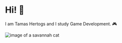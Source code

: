 # Hi! :wave:
I am Tamas Hertogs and I study Game Development. :video_game:

![image of a savannah cat](https://avatars.githubusercontent.com/u/118199296?s=400&u=19d0d633aa86ae09123f743d8d704489cc61357e&v=4)

